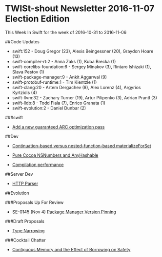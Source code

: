 # TWISt-shout Newsletter 2016-11-07 Election Edition
This Week In Swift for the week of 2016-10-31 to 2016-11-06

##Code Updates

* swift:152 - Doug Gregor (23), Alexis Beingessner (20), Graydon Hoare (13)
* swift-compiler-rt:2 - Anna Zaks (1), Kuba Brecka (1)
* swift-corelibs-foundation:6 - Sergey Minakov (3), Rintaro Ishizaki (1), Slava Pestov (1)
* swift-package-manager:9 - Ankit Aggarwal (9)
* swift-protobuf-runtime:1 - Tim Kientzle (1)
* swift-clang:20 - Artem Dergachev (8), Alex Lorenz (4), Argyrios Kyrtzidis (4)
* swift-llvm:32 - Zachary Turner (19), Artur Pilipenko (3), Adrian Prantl (3)
* swift-lldb:8 - Todd Fiala (7), Enrico Granata (1)
* swift-evolution:2 - Daniel Dunbar (2)

###swift

* [Add a new guaranteed ARC optimization pass](https://github.com/apple/swift/commit/6f4e2ab391f70773803fe8a5cc2a1170da786466)

##Dev

* [Continuation-based versus nested-function-based materializeForSet](https://lists.swift.org/pipermail/swift-dev/Week-of-Mon-20161031/003383.html)

* [Pure Cocoa NSNumbers and AnyHashable](https://lists.swift.org/pipermail/swift-dev/Week-of-Mon-20161031/003401.html)

* [Compilation performance](https://lists.swift.org/pipermail/swift-dev/Week-of-Mon-20161031/003410.html)

##Server Dev

* [HTTP Parser](https://lists.swift.org/pipermail/swift-server-dev/Week-of-Mon-20161031/000077.html)

##Evolution

###Proposals Up For Review

* SE-0145 (Nov 4) [Package Manager Version Pinning](https://lists.swift.org/pipermail/swift-evolution/Week-of-Mon-20161031/028579.html)
  
###Draft Proposals

* [Type Narrowing](https://lists.swift.org/pipermail/swift-evolution/Week-of-Mon-20161031/028656.html)

###Cocktail Chatter

* [Contiguous Memory and the Effect of Borrowing on	Safety](https://lists.swift.org/pipermail/swift-evolution/Week-of-Mon-20161031/028681.html)
